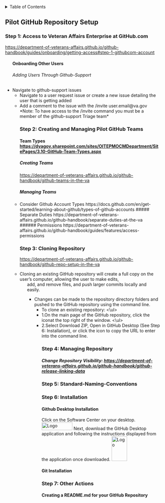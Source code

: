 <!-- TABLE OF CONTENTS -->
<details>
  <summary>Table of Contents</summary>
  <ol>
    <li>
      <a href="#Pilot-GitHub-Repository-Setup">Pilot-GitHub-Repository-Setup</a>
      <ul><li>
       <a href="###Step-1:-Access-to-Veteran-Affairs-Enterprise-at-GitHub.com">VA Enterprise GitHub Access</a> <ul>
       <li>
        <a href="###Step 2: Creating and Managing Pilot GitHub Teams">Creating and Managing Pilot GitHub Teams</a><ul>
        <li>
        <a href="###Step-3:-Cloning-Repository">Cloning Repository</a><ul>
         <li>
           <a href="###Step-4:-Managing-Repository">Managing Repository</a> <ul>
          <li>
        <a href="###Step-5:-Standard-Naming-Conventions">Naming Conventions</a> <ul>
        <li>
          <a href="###Step-6:-Installation">Installation</a><ul>
        <li>
        <a href="###Step-7:-Other-Actions">Other Actions</a><ul>
        </ul>
    </li>
          <ol>
        
 
</details> 
        
## Pilot GitHub Repository Setup </a>
### Step 1: Access to Veteran Affairs Enterprise at GitHub.com
https://department-of-veterans-affairs.github.io/github-handbook/guides/onboarding/getting-access#step-1-githubcom-account <ul>

#### Onboarding Other Users
###### Adding Users Through Github-Support
<li> Navigate to github-support issues </a><ul>
<li> Navigate to a user request issue or create a new issue detailing the user that is getting added </a> 
<li> Add a comment to the issue with the /invite user.email@va.gov</a> 
    *Note: To have access to the /invite command you must be a member of the github-support Triage team*


### Step 2: Creating and Managing Pilot GitHub Teams
#### Team Types https://dvagov.sharepoint.com/sites/OITEPMOCMDepartment/SitePages/3.10-GitHub-Team-Types.aspx
##### Creating Teams </a>
 https://department-of-veterans-affairs.github.io/github-handbook/github-teams-in-the-va
 ##### Managing Teams</a>
 <li>Consider Github Account Types
 https://docs.github.com/en/get-started/learning-about-github/types-of-github-accounts
 ##### Separate Duties </a>
 https://department-of-veterans-affairs.github.io/github-handbook/separate-duties-at-the-va
 ###### Permissions </a>
 https://department-of-veterans-affairs.github.io/github-handbook/guides/features/access-permissions


### Step 3: Cloning Repository <ul> <ol>
https://department-of-veterans-affairs.github.io/github-handbook/github-repo-setup-in-the-va </a>
<li>Cloning an existing GitHub repository will create a full copy on the user’s computer, allowing the user to make edits, </a><ul>
add, and remove files, and push larger commits locally and easily. </a><ul>
<li>Changes can be made to the repository directory folders and pushed to the GitHub repository using the command line.  </a> <ul>
<li>To clone an existing repository:</a> <\ul><li>
1.On the main page of the GitHub repository, click the iconat the top right of the window. <a/> <\ul><li>
2.Select Download ZIP, Open in GitHub Desktop (See Step 6: Installation), or click the icon to copy the URL to enter into the command line. <a/>

  
### Step 4: Managing Repository
##### Change Repository Visibility: https://department-of-veterans-affairs.github.io/github-handbook/github-release-linking-data
  
### Step 5: Standard-Naming-Conventions

### Step 6: Installation
#### Github Desktop Installation
Click on the Software Center on your desktop.
<img src="https://user-images.githubusercontent.com/105750400/182799638-8b986305-3726-499f-92df-ae319d04c2c6.png" alt="Logo" width="100" height="25">
  Next, download the GitHub Desktop application and following the instructions displayed from the application once downloaded.
  <img src="https://user-images.githubusercontent.com/105750400/182800055-dccd42af-a1ba-4c8b-9aa1-f3fde39f74e5.png" alt="Logo" width="50" height="80">

#### Git Installation


### Step 7: Other Actions
#### Creating a README.md for your GitHub Repository
####
